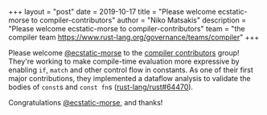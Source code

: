 +++
layout = "post"
date = 2019-10-17
title = "Please welcome ecstatic-morse to compiler-contributors"
author = "Niko Matsakis"
description = "Please welcome ecstatic-morse to compiler-contributors"
team = "the compiler team <https://www.rust-lang.org/governance/teams/compiler>"
+++

Please welcome [@ecstatic-morse] to the [compiler contributors] group!
They're working to make compile-time evaluation more expressive by
enabling `if`, `match` and other control flow in constants. As one of
their first major contributions, they implemented a dataflow analysis
to validate the bodies of `const`s and `const fn`s
([rust-lang/rust#64470]).

Congratulations [@ecstatic-morse], and thanks!

[@ecstatic-morse]: https://github.com/ecstatic-morse
[compiler contributors]: https://rust-lang.github.io/rfcs/2689-compiler-team-contributors.html
[rust-lang/rust#64470]: https://github.com/rust-lang/rust/pull/64470
